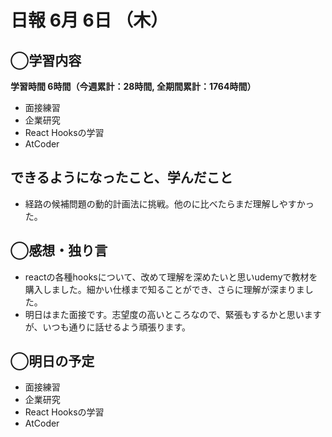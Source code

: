 # 日報  6月 6日 （木）

## ◯学習内容

**学習時間  6時間（今週累計：28時間, 全期間累計：1764時間）**

- 面接練習
- 企業研究
- React Hooksの学習
- AtCoder

## できるようになったこと、学んだこと

- 経路の候補問題の動的計画法に挑戦。他のに比べたらまだ理解しやすかった。

## ◯感想・独り言

- reactの各種hooksについて、改めて理解を深めたいと思いudemyで教材を購入しました。細かい仕様まで知ることができ、さらに理解が深まりました。
- 明日はまた面接です。志望度の高いところなので、緊張もするかと思いますが、いつも通りに話せるよう頑張ります。

## ◯明日の予定

- 面接練習
- 企業研究
- React Hooksの学習
- AtCoder
